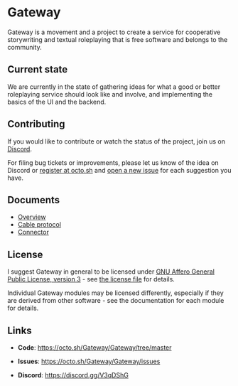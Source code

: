 # Gateway

Gateway is a movement and a project to create a service for cooperative storywriting and textual roleplaying that is free software and belongs to the community.

## Current state

We are currently in the state of gathering ideas for what a good or better roleplaying service should look like and involve, and implementing the basics of the UI and the backend.

## Contributing

If you would like to contribute or watch the status of the project, join us on [Discord](https://discord.gg/V3qDShG).

For filing bug tickets or improvements, please let us know of the idea on Discord or [register at octo.sh](https://octo.sh/users/sign_in?#register-pane) and [open a new issue](https://octo.sh/Gateway/Gateway/issues) for each suggestion you have.

## Documents

* [Overview](doc/OVERVIEW.md)
* [Cable protocol](doc/CABLE.md)
* [Connector](doc/CONNECTOR.md)

## License

I suggest Gateway in general to be licensed under [GNU Affero General Public License, version 3](https://tldrlegal.com/license/gnu-affero-general-public-license-v3-(agpl-3.0)) - see [the license file](LICENSE.md) for details.

Individual Gateway modules may be licensed differently, especially if they are derived from other software - see the documentation for each module for details.

## Links

* **Code**: https://octo.sh/Gateway/Gateway/tree/master

* **Issues**: https://octo.sh/Gateway/Gateway/issues

* **Discord**: https://discord.gg/V3qDShG
